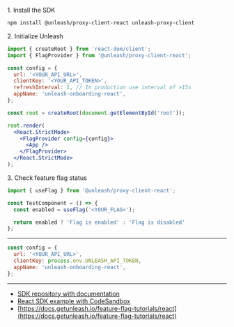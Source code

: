 1\. Install the SDK
```sh
npm install @unleash/proxy-client-react unleash-proxy-client
```

2\. Initialize Unleash
```jsx
import { createRoot } from 'react-dom/client';
import { FlagProvider } from '@unleash/proxy-client-react';

const config = {
  url: '<YOUR_API_URL>',
  clientKey: '<YOUR_API_TOKEN>',
  refreshInterval: 1, // In production use interval of >15s
  appName: 'unleash-onboarding-react',
};

const root = createRoot(document.getElementById('root'));

root.render(
  <React.StrictMode>
    <FlagProvider config={config}>
      <App />
    </FlagProvider>
  </React.StrictMode>
);
```

3\. Check feature flag status
```jsx
import { useFlag } from '@unleash/proxy-client-react';

const TestComponent = () => {
  const enabled = useFlag('<YOUR_FLAG>');

  return enabled ? 'Flag is enabled' : 'Flag is disabled'
};
```
---
```jsx
const config = {
  url: '<YOUR_API_URL>', 
  clientKey: process.env.UNLEASH_API_TOKEN,
  appName: 'unleash-onboarding-react',
};
```

---
- [SDK repository with documentation](https://github.com/Unleash/proxy-client-react)
- [React SDK example with CodeSandbox](https://github.com/Unleash/unleash-sdk-examples/tree/main/React)
- [https://docs.getunleash.io/feature-flag-tutorials/react](https://docs.getunleash.io/feature-flag-tutorials/react)

